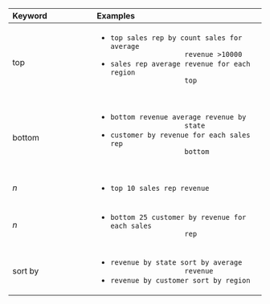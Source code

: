 <table>
     <colgroup>
      <col style="width:25%" />
      <col style="width:50%" />
   </colgroup>
   <thead class="thead" style="text-align:left;">
      <tr>
         <th>Keyword</th>
         <th>Examples</th>
      </tr>
   </thead>
   <tbody class="tbody">
      <tr>
         <td>top</td>
         <td>
            <ul>
               <li>
                  <code>top sales rep by count sales for average
                  revenue &gt;10000</code>
               </li>
               <li>
                  <code>sales rep average revenue for each region
                  top
                  </code>
               </li>
            </ul>
         </td>
      </tr>
      <tr>
         <td>bottom</td>
         <td>
            <ul class="ul">
               <li>
                  <code>bottom revenue average revenue by
                  state</code>
               </li>
               <li>
                  <code>customer by revenue for each sales rep
                  bottom
                  </code>
               </li>
            </ul>
         </td>
      </tr>
      <tr>
         <td><i>n</i></td>
         <td>
            <ul class="ul">
               <li>
                  <code>top 10 sales rep revenue</code>
               </li>
            </ul>
         </td>
      </tr>
      <tr>
         <td><i>n</i></td>
         <td>
            <ul class="ul">
               <li>
                  <code>bottom 25 customer by revenue for each sales
                  rep</code>
               </li>
            </ul>
         </td>
      </tr>
      <tr>
         <td>sort by</td>
         <td>
            <ul class="ul">
               <li>
                  <code>revenue by state sort by average
                  revenue</code>
               </li>
               <li>
                  <code>revenue by customer sort by region</code>
               </li>
            </ul>
         </td>
      </tr>
   </tbody>
</table>
